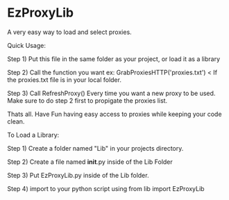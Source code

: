 # EzProxyLib
A very easy way to load and select proxies.

Quick Usage:

Step 1) Put this file in the same folder as your project, or load it as a library

Step 2) Call the function you want ex: GrabProxiesHTTP('proxies.txt') < If the proxies.txt file is in your local folder.

Step 3) Call RefreshProxy() Every time you want a new proxy to be used. Make sure to do step 2 first to propigate the proxies list.

Thats all. Have Fun having easy access to proxies while keeping your code clean.

To Load a Library:

Step 1) Create a folder named "Lib" in your projects directory.

Step 2) Create a file named __init__.py inside of the Lib Folder

Step 3) Put EzProxyLib.py inside of the Lib folder.

Step 4) import to your python script using from lib import EzProxyLib
